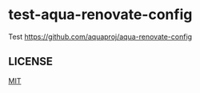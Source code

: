 # test-aqua-renovate-config

Test https://github.com/aquaproj/aqua-renovate-config

## LICENSE

[MIT](LICENSE)
